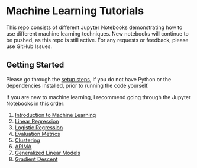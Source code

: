 # Machine Learning Tutorials
This repo consists of different Jupyter Notebooks demonstrating how to use different machine learning techniques. New notebooks will continue to be pushed, as this repo is still active. For any requests or feedback, please use GitHub Issues.

## Getting Started
Please go through the [setup steps](https://github.com/frankiecancino/ML_Tutorials/blob/master/setup.md), if you do not have Python or the dependencies installed, prior to running the code yourself.

If you are new to machine learning, I recommend going through the Jupyter Notebooks in this order:

1. [Introduction to Machine Learning](https://github.com/frankiecancino/ML_Tutorials/blob/master/Intro_to_ML.ipynb)
2. [Linear Regression](https://github.com/frankiecancino/ML_Tutorials/blob/master/linear_regression.ipynb)
3. [Logistic Regression](https://github.com/frankiecancino/ML_Tutorials/blob/master/logistic_regression.ipynb)
4. [Evaluation Metrics](https://github.com/frankiecancino/ML_Tutorials/blob/master/evaluation_metrics.ipynb)
5. [Clustering](https://github.com/frankiecancino/ML_Tutorials/blob/master/clustering.ipynb)
6. [ARIMA](https://github.com/frankiecancino/ML-Tutorials/blob/master/arima.ipynb)
7. [Generalized Linear Models](https://github.com/frankiecancino/ML-Tutorials/blob/master/generalized_linear_models.ipynb)
8. [Gradient Descent](https://github.com/frankiecancino/ML_Tutorials/blob/master/gradient_descent.ipynb)
